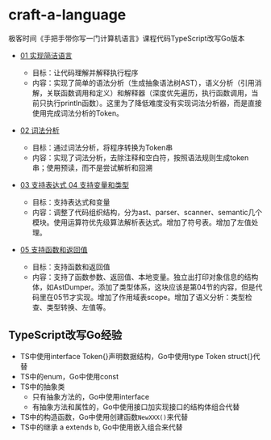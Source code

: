 # craft-a-language
极客时间《手把手带你写一门计算机语言》课程代码TypeScript改写Go版本

* [01 实现简洁语言](01/main.go)
  - 目标：让代码理解并解释执行程序
  - 内容：实现了简单的语法分析（生成抽象语法树AST），语义分析（引用消解，关联函数调用和定义）和解释器（深度优先遍历，执行函数调用，当前只执行println函数）。这里为了降低难度没有实现词法分析器，而是直接使用完成词法分析的Token。

* [02 词法分析](02/main.go)
  - 目标：通过词法分析，将程序转换为Token串
  - 内容：实现了词法分析，去除注释和空白符，按照语法规则生成token串；使用预读，而不是尝试解析和回溯

* [03 支持表达式 04 支持变量和类型](04/main.go)
  - 目标：支持表达式和变量
  - 内容：调整了代码组织结构，分为ast、parser、scanner、semantic几个模块。使用运算符优先级算法解析表达式。增加了符号表。增加了左值处理。

* [05 支持函数和返回值](05/main.go)
  - 目标：支持函数和返回值
  - 内容：支持了函数参数、返回值、本地变量。独立出打印对象信息的结构体，如AstDumper。添加了类型体系，这块应该是第04节的内容，但是代码里在05节才实现。增加了作用域表scope。增加了语义分析：类型检查、类型转换、左值等。

## TypeScript改写Go经验
* TS中使用interface Token{}声明数据结构，Go中使用type Token struct{}代替
* TS中的enum，Go中使用const
* TS中的抽象类
  - 只有抽象方法的，Go中使用interface
  - 有抽象方法和属性的，Go中使用接口加实现接口的结构体组合代替
* TS中的构造函数，Go中使用创建函数`NewXXX()`来代替
* TS中的继承 a extends b, Go中使用嵌入组合来代替